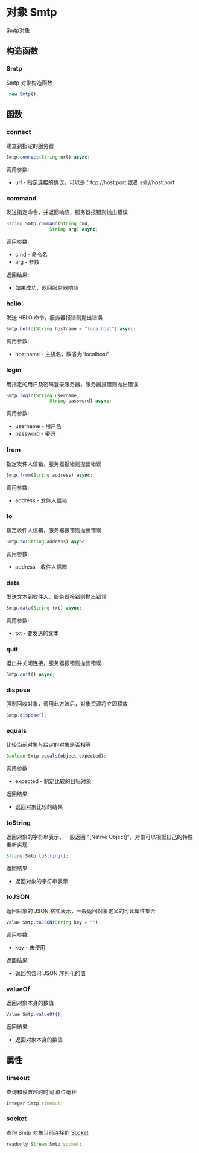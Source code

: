 # 对象 Smtp
Smtp对象

## 构造函数
        
### Smtp
Smtp 对象构造函数
```JavaScript
 new Smtp();
```

## 函数
        
### connect
建立到指定的服务器
```JavaScript
Smtp.connect(String url) async;
```

调用参数:
* url - 指定连接的协议，可以是：tcp://host:port 或者 ssl://host:port

### command
发送指定命令，并返回响应，服务器报错则抛出错误
```JavaScript
String Smtp.command(String cmd,
                String arg) async;
```

调用参数:
* cmd - 命令名
* arg - 参数

返回结果:
* 如果成功，返回服务器响应

### hello
发送 HELO 命令，服务器报错则抛出错误
```JavaScript
Smtp.hello(String hostname = "localhost") async;
```

调用参数:
* hostname - 主机名，缺省为“localhost”

### login
用指定的用户及密码登录服务器，服务器报错则抛出错误
```JavaScript
Smtp.login(String username,
                String password) async;
```

调用参数:
* username - 用户名
* password - 密码

### from
指定发件人信箱，服务器报错则抛出错误
```JavaScript
Smtp.from(String address) async;
```

调用参数:
* address - 发件人信箱

### to
指定收件人信箱，服务器报错则抛出错误
```JavaScript
Smtp.to(String address) async;
```

调用参数:
* address - 收件人信箱

### data
发送文本到收件人，服务器报错则抛出错误
```JavaScript
Smtp.data(String txt) async;
```

调用参数:
* txt - 要发送的文本

### quit
退出并关闭连接，服务器报错则抛出错误
```JavaScript
Smtp.quit() async;
```

### dispose
强制回收对象，调用此方法后，对象资源将立即释放
```JavaScript
Smtp.dispose();
```

### equals
比较当前对象与给定的对象是否相等
```JavaScript
Boolean Smtp.equals(object expected);
```

调用参数:
* expected - 制定比较的目标对象

返回结果:
* 返回对象比较的结果

### toString
返回对象的字符串表示，一般返回 "[Native Object]"，对象可以根据自己的特性重新实现
```JavaScript
String Smtp.toString();
```

返回结果:
* 返回对象的字符串表示

### toJSON
返回对象的 JSON 格式表示，一般返回对象定义的可读属性集合
```JavaScript
Value Smtp.toJSON(String key = "");
```

调用参数:
* key - 未使用

返回结果:
* 返回包含可 JSON 序列化的值

### valueOf
返回对象本身的数值
```JavaScript
Value Smtp.valueOf();
```

返回结果:
* 返回对象本身的数值

## 属性
        
### timeout
查询和设置超时时间 单位毫秒
```JavaScript
Integer Smtp.timeout;
```

### socket
查询 Smtp 对象当前连接的 [Socket](Socket.md)
```JavaScript
readonly Stream Smtp.socket;
```

